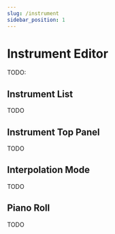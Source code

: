 ```yaml
---
slug: /instrument
sidebar_position: 1
---
```


# Instrument Editor

TODO:

## Instrument List

TODO

## Instrument Top Panel

TODO

## Interpolation Mode

TODO

## Piano Roll

TODO
